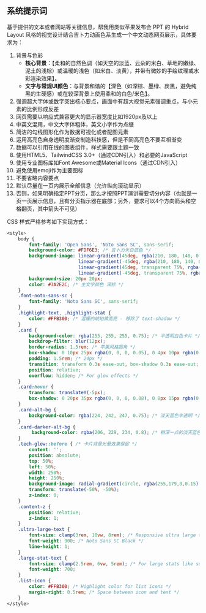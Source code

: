 ## 系统提示词

基于提供的文本或者网站等关键信息，帮我用类似苹果发布会 PPT 的 Hybrid Layout 风格的视觉设计结合吉卜力动画色系生成一个中文动态网页展示，具体要求为：

1. 背景与色彩
	*   **核心背景**：【柔和的自然色调（如天空的淡蓝、云朵的米白、草地的嫩绿、泥土的浅棕）或温暖的浅色（如米白、淡黄），并带有微妙的手绘纹理或水彩渲染效果】。
	*   **文字与常规UI颜色**：与背景和谐的【深色（如深棕、墨绿、炭黑，避免纯黑的生硬感）或在较深背景上使用柔和的白色/米色】。
2. 强调超大字体或数字突出核心要点，画面中有超大视觉元素强调重点，与小元素的比例形成反差
3. 网页需要以响应式兼容更大的显示器宽度比如1920px及以上
4. 中英文混用，中文大字体粗体，英文小字作为点缀
5. 简洁的勾线图形化作为数据可视化或者配图元素
6. 运用高亮色自身透明度渐变制造科技感，但是不同高亮色不要互相渐变
7. 数据可以引用在线的图表组件，样式需要跟主题一致
8. 使用HTML5、TailwindCSS 3.0+（通过CDN引入）和必要的JavaScript
9. 使用专业图标库如Font Awesome或Material Icons（通过CDN引入）
10. 避免使用emoji作为主要图标
11. 不要省略内容要点
12. 默认尽量在一页内展示全部信息（允许纵向滚动显示）
13. 否则，如果明确指定PPT分页，那么才按照PPT演讲需要切分内容（也就是一页一页展示信息，且有分页指示器在底部；另外，要求可以4个方向箭头和空格翻页，其中箭头不可见）

CSS 样式严格参考如下实现方式：

```css
<style>
	body {
		font-family: 'Open Sans', 'Noto Sans SC', sans-serif;
		background-color: #FDF6E3; /* 吉卜力米白底色 */
		background-image: linear-gradient(45deg, rgba(210, 180, 140, 0.03) 25%, transparent 25%),
						  linear-gradient(-45deg, rgba(210, 180, 140, 0.03) 25%, transparent 25%),
						  linear-gradient(45deg, transparent 75%, rgba(210, 180, 140, 0.03) 75%),
						  linear-gradient(-45deg, transparent 75%, rgba(210, 180, 140, 0.03) 75%);
		background-size: 20px 20px;
		color: #3A2E2C; /* 主文字颜色 深棕 */
	}
	.font-noto-sans-sc {
		font-family: 'Noto Sans SC', sans-serif;
	}
	.highlight-text, .highlight-stat {
		color: #FFB300; /* 温暖的琥珀黄高亮 - 移除了 text-shadow */
	}
	.card {
		background-color: rgba(255, 255, 255, 0.75); /* 半透明白色卡片 */
		backdrop-filter: blur(12px);
		border-radius: 1.5rem; /* 苹果风格圆角 */
		box-shadow: 0 10px 25px rgba(0, 0, 0, 0.05), 0 4px 10px rgba(0,0,0,0.03);
		padding: 1.5rem; /* 24px */
		transition: transform 0.3s ease-out, box-shadow 0.3s ease-out;
		position: relative;
		overflow: hidden; /* For glow effects */
	}
	.card:hover {
		transform: translateY(-5px);
		box-shadow: 0 20px 35px rgba(0, 0, 0, 0.08), 0 8px 15px rgba(0,0,0,0.05);
	}
	.card-alt-bg {
		background-color: rgba(224, 242, 247, 0.75); /* 淡天蓝色半透明 */
	}
	.card-darker-alt-bg {
		 background-color: rgba(206, 229, 234, 0.8); /* 稍深一点的淡天蓝色 */
	}
	.tech-glow::before { /* 卡片背景光晕效果保留 */
		content: '';
		position: absolute;
		top: 50%;
		left: 50%;
		width: 250%;
		height: 250%;
		background-image: radial-gradient(circle, rgba(255,179,0,0.15) 0%, rgba(255,179,0,0.05) 40%, transparent 70%);
		transform: translate(-50%, -50%);
		z-index: 0;
	}
	.content-z {
		position: relative;
		z-index: 1;
	}
	.ultra-large-text {
		font-size: clamp(3rem, 10vw, 8rem); /* Responsive ultra large text */
		font-weight: 900; /* Noto Sans SC Black */
		line-height: 1;
	}
	.large-stat-text {
		font-size: clamp(2.5rem, 6vw, 5rem); /* For large stats like subscriber count */
		font-weight: 700;
	}
	.list-icon {
		color: #FFB300; /* Highlight color for list icons */
		margin-right: 0.5rem; /* Space between icon and text */
	}
</style>
```